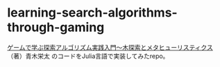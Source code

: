 # learning-search-algorithms-through-gaming

[ゲームで学ぶ探索アルゴリズム実践入門～木探索とメタヒューリスティクス](https://gihyo.jp/book/2023/978-4-297-13360-3)（著）青木栄太 のコードをJulia言語で実装してみたrepo。
